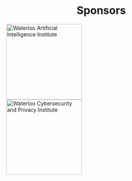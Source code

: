 <h1 style="text-align:center"> Sponsors </h1>

<div class="row">
  <div class="column">
    <a href="https://uwaterloo.ca/artificial-intelligence-institute/" target="_blank"><img border="0" alt="Waterloo Artificial Intelligence Institute" src="{{site.baseurl}}/assets/img/waterlooailogo.jpeg" width="200" height="200">
    </a>
  </div>
  <div class="column">
    <a href="https://uwaterloo.ca/cybersecurity-privacy-institute/" target="_blank"><img border="0" alt="Waterloo Cybersecurity and Privacy Institute" src="{{site.baseurl}}/assets/img/cybersecurityprivacy-logo-colour.jpg" width="200" height="200">
    </a>
  </div>
</div>


